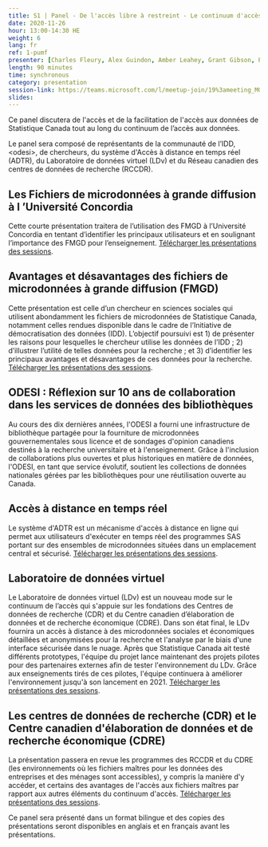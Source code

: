```yaml
---
title: S1 | Panel - De l'accès libre à restreint - Le continuum d'accès aux données de Statistique Canada
date: 2020-11-26
hour: 13:00-14:30 HE
weight: 6
lang: fr
ref: 1-pumf
presenter: [Charles Fleury, Alex Guindon, Amber Leahey, Grant Gibson, Paul McDonald, Sara Tumpane]
length: 90 minutes
time: synchronous
category: presentation
session-link: https://teams.microsoft.com/l/meetup-join/19%3ameeting_MGIyOGViZWEtMzk4NS00ODMzLTljZTYtOWU3NzIxZmRmMGE1%40thread.v2/0?context=%7b%22Tid%22%3a%22258f1f99-ee3d-42c7-bfc5-7af1b2343e02%22%2c%22Oid%22%3a%22453f2523-0463-455c-94fd-041235866d35%22%7d
slides:
---
```

Ce panel discutera de l'accès et de la facilitation de l'accès aux données de Statistique Canada tout au long du continuum de l’accès aux données. <!--more-->

Le panel sera composé de représentants de la communauté de l’IDD, \<odesi\>, de chercheurs, du système d'Accès à distance en temps réel (ADTR), du Laboratoire de données virtuel (LDv) et du Réseau canadien des centres de données de recherche (RCCDR).

## Les Fichiers de microdonnées à grande diffusion à l ’Université Concordia

Cette courte présentation traitera de l’utilisation des FMGD à l’Université Concordia en tentant d’identifier les principaux utilisateurs et en soulignant l’importance des FMGD pour l’enseignement. [Télécharger les présentations des sessions](https://cudo.carleton.ca/system/files/dli_training/4360/pannelpresentationagnov2020francais.pdf).

## Avantages et désavantages des fichiers de microdonnées à grande diffusion (FMGD)

Cette présentation est celle d’un chercheur en sciences sociales qui utilisent abondamment les fichiers de microdonnées de Statistique Canada, notamment celles rendues disponible dans le cadre de l’Initiative de démocratisation des données (IDD). L’objectif poursuivi est 1) de présenter les raisons pour lesquelles le chercheur utilise les données de l’IDD ; 2) d’illustrer l’utilité de telles données pour la recherche ; et 3) d’identifier les principaux avantages et désavantages de ces données pour la recherche. [Télécharger les présentations des sessions](https://cudo.carleton.ca/system/files/dli_training/4360/avantages-et-désavantages.pptx).

## ODESI : Réflexion sur 10 ans de collaboration dans les services de données des bibliothèques

Au cours des dix dernières années, l'ODESI a fourni une infrastructure de bibliothèque partagée pour la fourniture de microdonnées gouvernementales sous licence et de sondages d'opinion canadiens destinés à la recherche universitaire et à l'enseignement. Grâce à l'inclusion de collaborations plus ouvertes et plus historiques en matière de données, l'ODESI, en tant que service évolutif, soutient les collections de données nationales gérées par les bibliothèques pour une réutilisation ouverte au Canada.

## Accès à distance en temps réel

Le système d'ADTR est un mécanisme d'accès à distance en ligne qui permet aux utilisateurs d'exécuter en temps réel des programmes SAS portant sur des ensembles de microdonnées situées dans un emplacement central et sécurisé. [Télécharger les présentations des sessions](https://cudo.carleton.ca/system/files/dli_training/4360/panel-rtra-french.pptx).

## Laboratoire de données virtuel

Le Laboratoire de données virtuel (LDv) est un nouveau mode sur le continuum de l’accès qui s'appuie sur les fondations des Centres de données de recherche (CDR) et du Centre canadien d’élaboration de données et de recherche économique (CDRE). Dans son état final, le LDv fournira un accès à distance à des microdonnées sociales et économiques détaillées et anonymisées pour la recherche et l'analyse par le biais d'une interface sécurisée dans le nuage. Après que Statistique Canada ait testé différents prototypes, l'équipe du projet lance maintenant des projets pilotes pour des partenaires externes afin de tester l'environnement du LDv. Grâce aux enseignements tirés de ces pilotes, l'équipe continuera à améliorer l'environnement jusqu'à son lancement en 2021. [Télécharger les présentations des sessions](https://cudo.carleton.ca/system/files/dli_training/4360/vdlupdatedliconferencefrfinalno-notes.pptx).

## Les centres de données de recherche (CDR) et le Centre canadien d'élaboration de données et de recherche économique (CDRE)

La présentation passera en revue les programmes des RCCDR et du CDRE (les environnements où les fichiers maîtres pour les données des entreprises et des ménages sont accessibles), y compris la manière d'y accéder, et certains des avantages de l'accès aux fichiers maîtres par rapport aux autres éléments du continuum d'accès. [Télécharger les présentations des sessions](https://cudo.carleton.ca/system/files/dli_training/4360/dli-training-crdcn.pptx).

Ce panel sera présenté dans un format bilingue et des copies des présentations seront disponibles en anglais et en français avant les présentations.
